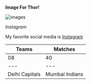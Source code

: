 **Image For Thor!**


![images](http://maxblizz.com/wp-content/uploads/2022/01/thor.jpg)

_Instagram_

My favorite social media is [Instagram](https://instagram.com)

| Teams | Matches |
| --- | --- |
| 08 | 40 |
| --- | --- |
| Delhi Capitals | Mumbai Indians |


